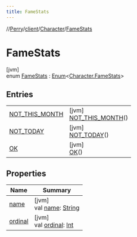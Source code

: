 ```yaml
---
title: FameStats
---
```

//[Perry](../../../../index.html)/[client](../../index.html)/[Character](../index.html)/[FameStats](index.html)



# FameStats



[jvm]\
enum [FameStats](index.html) : [Enum](https://kotlinlang.org/api/latest/jvm/stdlib/kotlin/-enum/index.html)<[Character.FameStats](index.html)>



## Entries


| | |
|---|---|
| [NOT_THIS_MONTH](-n-o-t_-t-h-i-s_-m-o-n-t-h/index.html) | [jvm]<br>[NOT_THIS_MONTH](-n-o-t_-t-h-i-s_-m-o-n-t-h/index.html)() |
| [NOT_TODAY](-n-o-t_-t-o-d-a-y/index.html) | [jvm]<br>[NOT_TODAY](-n-o-t_-t-o-d-a-y/index.html)() |
| [OK](-o-k/index.html) | [jvm]<br>[OK](-o-k/index.html)() |


## Properties


| Name | Summary |
|---|---|
| [name](index.html#199518790%2FProperties%2F863300109) | [jvm]<br>val [name](index.html#199518790%2FProperties%2F863300109): [String](https://kotlinlang.org/api/latest/jvm/stdlib/kotlin/-string/index.html) |
| [ordinal](index.html#-896135368%2FProperties%2F863300109) | [jvm]<br>val [ordinal](index.html#-896135368%2FProperties%2F863300109): [Int](https://kotlinlang.org/api/latest/jvm/stdlib/kotlin/-int/index.html) |

